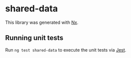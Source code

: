 # shared-data

This library was generated with [Nx](https://nx.dev).

## Running unit tests

Run `ng test shared-data` to execute the unit tests via [Jest](https://jestjs.io).
